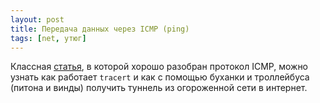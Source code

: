```yaml
---
layout: post
title: Передача данных через ICMP (ping)
tags: [net, утюг]
---
```

Классная [статья](https://habr.com/ru/companies/ruvds/articles/763600/), в которой хорошо разобран протокол ICMP, можно узнать как работает `tracert` и как с помощью буханки и троллейбуса (питона и винды) получить туннель из огороженной сети в интернет.

